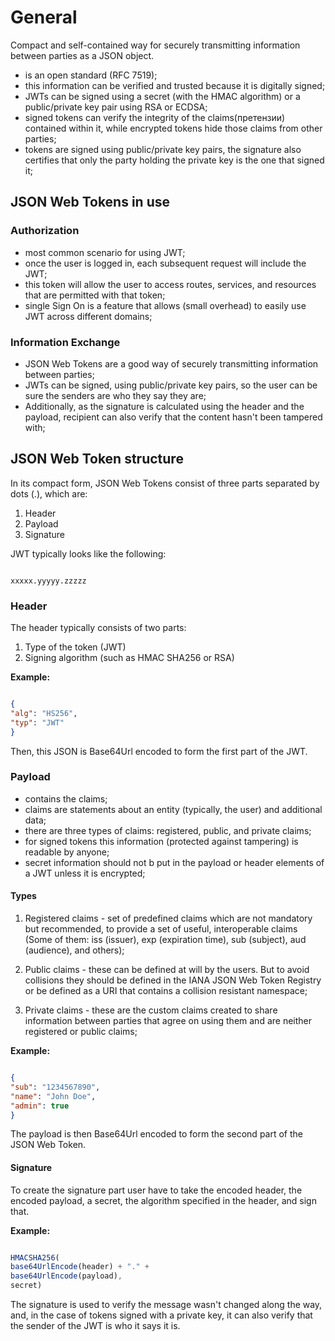# General

Compact and self-contained way for securely transmitting information between parties as a JSON object.

- is an open standard (RFC 7519); 
- this information can be verified and trusted because it is digitally signed; 
- JWTs can be signed using a secret (with the HMAC algorithm) or a public/private key pair using RSA or ECDSA;
- signed tokens can verify the integrity of the claims(претензии) contained within it, while encrypted tokens hide those claims from other parties;
- tokens are signed using public/private key pairs, the signature also certifies that only the party holding the private key is the one that signed it;

## JSON Web Tokens in use

### Authorization 

- most common scenario for using JWT;
- once the user is logged in, each subsequent request will include the JWT;
- this token will allow the user to access routes, services, and resources that are permitted with that token; 
- single Sign On is a feature that allows (small overhead) to easily use JWT across different domains;

### Information Exchange

- JSON Web Tokens are a good way of securely transmitting information between parties;
- JWTs can be signed, using public/private key pairs, so the user can be sure the senders are who they say they are;
- Additionally, as the signature is calculated using the header and the payload, recipient can also verify that the content hasn't been tampered with;

## JSON Web Token structure

In its compact form, JSON Web Tokens consist of three parts separated by dots (.), which are:

1. Header
2. Payload
3. Signature

JWT typically looks like the following:

```text

xxxxx.yyyyy.zzzzz

```

### Header

The header typically consists of two parts: 

1. Type of the token (JWT)
2. Signing algorithm (such as HMAC SHA256 or RSA)

**Example:**

```json

{
"alg": "HS256",
"typ": "JWT"
}

```

Then, this JSON is Base64Url encoded to form the first part of the JWT.

### Payload

- contains the claims; 
- claims are statements about an entity (typically, the user) and additional data;
- there are three types of claims: registered, public, and private claims;
- for signed tokens this information (protected against tampering) is readable by anyone;
- secret information should not b put in the payload or header elements of a JWT unless it is encrypted;

#### Types

1. Registered claims - set of predefined claims which are not mandatory but recommended, to provide a set of useful, interoperable claims (Some of them:
iss (issuer), exp (expiration time), sub (subject), aud (audience), and others);
   
2. Public claims - these can be defined at will by the users. But to avoid collisions they should be defined in the IANA JSON Web Token Registry or 
be defined as a URI that contains a collision resistant namespace;

3. Private claims - these are the custom claims created to share information between parties that agree on using them and are neither registered or 
public claims;

**Example:**
```json

{
"sub": "1234567890",
"name": "John Doe",
"admin": true
}

```

The payload is then Base64Url encoded to form the second part of the JSON Web Token.

#### Signature

To create the signature part user have to take the encoded header, the encoded payload, a secret, the algorithm specified in the header, and sign that.

**Example:**

```javascript

HMACSHA256(
base64UrlEncode(header) + "." +
base64UrlEncode(payload),
secret)

```

The signature is used to verify the message wasn't changed along the way, and, in the case of tokens signed with a private key, it can also verify 
that the sender of the JWT is who it says it is.

